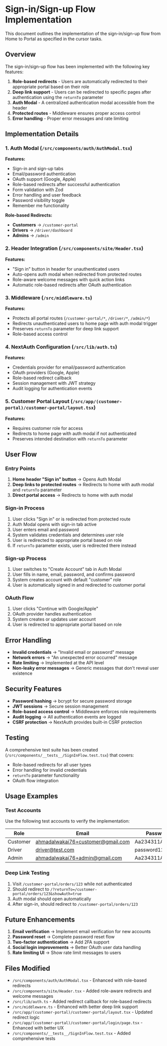 # Sign-in/Sign-up Flow Implementation

This document outlines the implementation of the sign-in/sign-up flow from Home to Portal as specified in the cursor tasks.

## Overview

The sign-in/sign-up flow has been implemented with the following key features:

1. **Role-based redirects** - Users are automatically redirected to their appropriate portal based on their role
2. **Deep link support** - Users can be redirected to specific pages after authentication using the `returnTo` parameter
3. **Auth Modal** - A centralized authentication modal accessible from the header
4. **Protected routes** - Middleware ensures proper access control
5. **Error handling** - Proper error messages and rate limiting

## Implementation Details

### 1. Auth Modal (`/src/components/auth/AuthModal.tsx`)

**Features:**

- Sign-in and sign-up tabs
- Email/password authentication
- OAuth support (Google, Apple)
- Role-based redirects after successful authentication
- Form validation with Zod
- Error handling and user feedback
- Password visibility toggle
- Remember me functionality

**Role-based Redirects:**

- **Customers** → `/customer-portal`
- **Drivers** → `/driver/dashboard`
- **Admins** → `/admin`

### 2. Header Integration (`/src/components/site/Header.tsx`)

**Features:**

- "Sign in" button in header for unauthenticated users
- Auto-opens auth modal when redirected from protected routes
- Role-aware welcome messages with quick action links
- Automatic role-based redirects after OAuth authentication

### 3. Middleware (`/src/middleware.ts`)

**Features:**

- Protects all portal routes (`/customer-portal/*`, `/driver/*`, `/admin/*`)
- Redirects unauthenticated users to home page with auth modal trigger
- Preserves `returnTo` parameter for deep link support
- Role-based access control

### 4. NextAuth Configuration (`/src/lib/auth.ts`)

**Features:**

- Credentials provider for email/password authentication
- OAuth providers (Google, Apple)
- Role-based redirect callback
- Session management with JWT strategy
- Audit logging for authentication events

### 5. Customer Portal Layout (`/src/app/(customer-portal)/customer-portal/layout.tsx`)

**Features:**

- Requires customer role for access
- Redirects to home page with auth modal if not authenticated
- Preserves intended destination with `returnTo` parameter

## User Flow

### Entry Points

1. **Home header "Sign in" button** → Opens Auth Modal
2. **Deep links to protected routes** → Redirects to home with auth modal and `returnTo` parameter
3. **Direct portal access** → Redirects to home with auth modal

### Sign-in Process

1. User clicks "Sign in" or is redirected from protected route
2. Auth Modal opens with sign-in tab active
3. User enters email and password
4. System validates credentials and determines user role
5. User is redirected to appropriate portal based on role
6. If `returnTo` parameter exists, user is redirected there instead

### Sign-up Process

1. User switches to "Create Account" tab in Auth Modal
2. User fills in name, email, password, and confirms password
3. System creates account with default "customer" role
4. User is automatically signed in and redirected to customer portal

### OAuth Flow

1. User clicks "Continue with Google/Apple"
2. OAuth provider handles authentication
3. System creates or updates user account
4. User is redirected to appropriate portal based on role

## Error Handling

- **Invalid credentials** → "Invalid email or password" message
- **Network errors** → "An unexpected error occurred" message
- **Rate limiting** → Implemented at the API level
- **Non-leaky error messages** → Generic messages that don't reveal user existence

## Security Features

- **Password hashing** → bcrypt for secure password storage
- **JWT sessions** → Secure session management
- **Role-based access control** → Middleware enforces role requirements
- **Audit logging** → All authentication events are logged
- **CSRF protection** → NextAuth provides built-in CSRF protection

## Testing

A comprehensive test suite has been created (`/src/components/__tests__/SignInFlow.test.tsx`) that covers:

- Role-based redirects for all user types
- Error handling for invalid credentials
- `returnTo` parameter functionality
- OAuth flow integration

## Usage Examples

### Test Accounts

Use the following test accounts to verify the implementation:

| Role     | Email                             | Password      |
| -------- | --------------------------------- | ------------- |
| Customer | ahmadalwakai76+customer@gmail.com | Aa234311Aa@@@ |
| Driver   | driver@test.com                   | password123   |
| Admin    | ahmadalwakai76+admin@gmail.com    | Aa234311Aa@@@ |

### Deep Link Testing

1. Visit `/customer-portal/orders/123` while not authenticated
2. Should redirect to `/?returnTo=/customer-portal/orders/123&showAuth=true`
3. Auth modal should open automatically
4. After sign-in, should redirect to `/customer-portal/orders/123`

## Future Enhancements

1. **Email verification** → Implement email verification for new accounts
2. **Password reset** → Complete password reset flow
3. **Two-factor authentication** → Add 2FA support
4. **Social login improvements** → Better OAuth user data handling
5. **Rate limiting UI** → Show rate limit messages to users

## Files Modified

- `/src/components/auth/AuthModal.tsx` - Enhanced with role-based redirects
- `/src/components/site/Header.tsx` - Added role-aware redirects and welcome messages
- `/src/lib/auth.ts` - Added redirect callback for role-based redirects
- `/src/middleware.ts` - Enhanced with better deep link support
- `/src/app/(customer-portal)/customer-portal/layout.tsx` - Updated redirect logic
- `/src/app/(customer-portal)/customer-portal/login/page.tsx` - Enhanced with better UX
- `/src/components/__tests__/SignInFlow.test.tsx` - Added comprehensive tests
